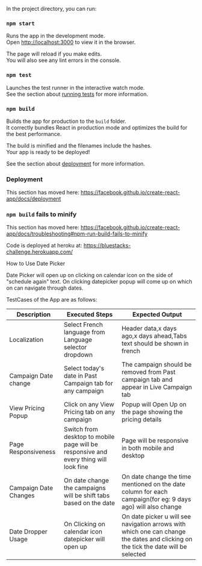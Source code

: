 


In the project directory, you can run:

### `npm start`

Runs the app in the development mode.<br />
Open [http://localhost:3000](http://localhost:3000) to view it in the browser.

The page will reload if you make edits.<br />
You will also see any lint errors in the console.

### `npm test`

Launches the test runner in the interactive watch mode.<br />
See the section about [running tests](https://facebook.github.io/create-react-app/docs/running-tests) for more information.

### `npm build`

Builds the app for production to the `build` folder.<br />
It correctly bundles React in production mode and optimizes the build for the best performance.

The build is minified and the filenames include the hashes.<br />
Your app is ready to be deployed!

See the section about [deployment](https://facebook.github.io/create-react-app/docs/deployment) for more information.


### Deployment

This section has moved here: https://facebook.github.io/create-react-app/docs/deployment

### `npm build` fails to minify

This section has moved here: https://facebook.github.io/create-react-app/docs/troubleshooting#npm-run-build-fails-to-minify

Code is deployed at heroku at:
https://bluestacks-challenge.herokuapp.com/

How to Use Date Picker

Date Picker will open up on clicking on calendar icon on the side of "schedule again" text.
On clicking datepicker popup will come up on which on can navigate through dates. 

TestCases of the App are as follows:

| Description   | Executed Steps                |Expected Output                                           |
| ------------- | ----------------------------- | -------------------------------------------------------- |
| Localization  | Select French language from Language selector dropdown                  | Header data,x days ago,x days ahead,Tabs text should be shown in french                                            |
| Campaign Date change  | Select today's date in Past Campaign tab for any campaign                  | The campaign should be removed from Past campaign tab and appear in Live Campaign tab                                          |
| View Pricing Popup  | Click on any View Pricing tab on any campaign                  | Popup will Open Up on the page showing the pricing details                                          |
| Page Responsiveness  | Switch from desktop to mobile page will be responsive and every thing will look fine                  | Page will be responsive in both mobile and desktop                                          |
| Campaign Date Changes   | On date change the campaigns will be shift tabs based on the date                   |   On date change the time mentioned on the date column for each campaign(for eg: 9 days ago) will also change                                        | 
| Date Dropper Usage   | On Clicking on calendar icon datepicker will open up                   |   On date picker u will see navigation arrows with which one can change the dates and clicking on the tick the date will be selected                                        | 
